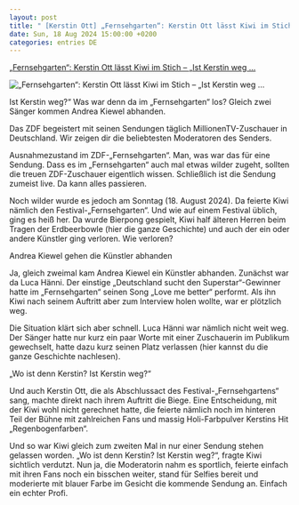 ```yaml
---
layout: post
title: " [Kerstin Ott] „Fernsehgarten“: Kerstin Ott lässt Kiwi im Stich – „Ist Kerstin weg ..."
date: Sun, 18 Aug 2024 15:00:00 +0200
categories: entries DE
---
```

[„Fernsehgarten“: Kerstin Ott lässt Kiwi im Stich – „Ist Kerstin weg ...](https://www.schlager.de/news/fernsehgarten-zdf-andrea-kiewel-kerstin-ott/267141/)

![„Fernsehgarten“: Kerstin Ott lässt Kiwi im Stich – „Ist Kerstin weg ...](https://static.schlager.de/uploads/2024/08/www.schlager.de-kiwi-e1723984132161.jpg)

Ist Kerstin weg?“ Was war denn da im „Fernsehgarten“ los? Gleich zwei Sänger kommen Andrea Kiewel abhanden.

Das ZDF begeistert mit seinen Sendungen täglich MillionenTV-Zuschauer in Deutschland. Wir zeigen dir die beliebtesten Moderatoren des Senders.

Ausnahmezustand im ZDF-„Fernsehgarten“. Man, was war das für eine Sendung. Dass es im „Fernsehgarten“ auch mal etwas wilder zugeht, sollten die treuen ZDF-Zuschauer eigentlich wissen. Schließlich ist die Sendung zumeist live. Da kann alles passieren.

Noch wilder wurde es jedoch am Sonntag (18. August 2024). Da feierte Kiwi nämlich den Festival-„Fernsehgarten“. Und wie auf einem Festival üblich, ging es heiß her. Da wurde Bierpong gespielt, Kiwi half älteren Herren beim Tragen der Erdbeerbowle (hier die ganze Geschichte) und auch der ein oder andere Künstler ging verloren. Wie verloren?

Andrea Kiewel gehen die Künstler abhanden

Ja, gleich zweimal kam Andrea Kiewel ein Künstler abhanden. Zunächst war da Luca Hänni. Der einstige „Deutschland sucht den Superstar“-Gewinner hatte im „Fernsehgarten“ seinen Song „Love me better“ performt. Als ihn Kiwi nach seinem Auftritt aber zum Interview holen wollte, war er plötzlich weg.

Die Situation klärt sich aber schnell. Luca Hänni war nämlich nicht weit weg. Der Sänger hatte nur kurz ein paar Worte mit einer Zuschauerin im Publikum gewechselt, hatte dazu kurz seinen Platz verlassen (hier kannst du die ganze Geschichte nachlesen).

„Wo ist denn Kerstin? Ist Kerstin weg?“

Und auch Kerstin Ott, die als Abschlussact des Festival-„Fernsehgartens“ sang, machte direkt nach ihrem Auftritt die Biege. Eine Entscheidung, mit der Kiwi wohl nicht gerechnet hatte, die feierte nämlich noch im hinteren Teil der Bühne mit zahlreichen Fans und massig Holi-Farbpulver Kerstins Hit „Regenbogenfarben“.

Und so war Kiwi gleich zum zweiten Mal in nur einer Sendung stehen gelassen worden. „Wo ist denn Kerstin? Ist Kerstin weg?“, fragte Kiwi sichtlich verdutzt. Nun ja, die Moderatorin nahm es sportlich, feierte einfach mit ihren Fans noch ein bisschen weiter, stand für Selfies bereit und moderierte mit blauer Farbe im Gesicht die kommende Sendung an. Einfach ein echter Profi.

